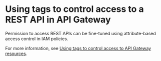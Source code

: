 # Using tags to control access to a REST API in API Gateway<a name="apigateway-control-access-tags"></a>

Permission to access REST APIs can be fine\-tuned using attribute\-based access control in IAM policies\.

For more information, see [Using tags to control access to API Gateway resources](apigateway-tagging-iam-policy.md)\.